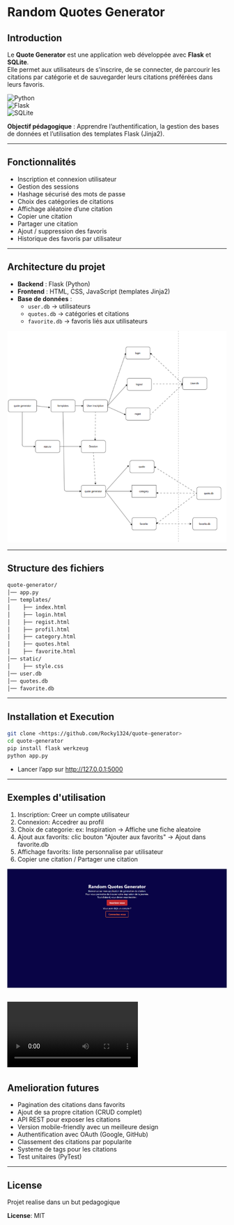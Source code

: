 # Random Quotes Generator

## Introduction

Le **Quote Generator** est une application web développée avec **Flask** et **SQLite**.  
Elle permet aux utilisateurs de s’inscrire, de se connecter, de parcourir les citations par catégorie et de sauvegarder leurs citations préférées dans leurs favoris.

![Python](https://img.shields.io/badge/Python-3.11-blue)  
![Flask](https://img.shields.io/badge/Flask-2.3-green)  
![SQLite](https://img.shields.io/badge/SQLite-Database-lightgrey)

**Objectif pédagogique** : Apprendre l’authentification, la gestion des bases de données et l’utilisation des templates Flask (Jinja2).

---

## Fonctionnalités

- Inscription et connexion utilisateur  
- Gestion des sessions  
- Hashage sécurisé des mots de passe  
- Choix des catégories de citations  
- Affichage aléatoire d’une citation  
- Copier une citation  
- Partager une citation  
- Ajout / suppression des favoris  
- Historique des favoris par utilisateur  

---

## Architecture du projet

- **Backend** : Flask (Python)  
- **Frontend** : HTML, CSS, JavaScript (templates Jinja2)  
- **Base de données** :  
  - `user.db` → utilisateurs  
  - `quotes.db` → catégories et citations  
  - `favorite.db` → favoris liés aux utilisateurs  

![Schéma du projet](static/image.png)

---

## Structure des fichiers

```bash
quote-generator/
│── app.py
│── templates/
│    ├── index.html
│    ├── login.html
│    ├── regist.html
│    ├── profil.html
│    ├── category.html
│    ├── quotes.html
│    ├── favorite.html
│── static/
│    ├── style.css
│── user.db
│── quotes.db
│── favorite.db

```

---

## Installation et Execution

``` bash
git clone <https://github.com/Rocky1324/quote-generator>
cd quote-generator
pip install flask werkzeug
python app.py
```
- Lancer l’app sur http://127.0.0.1:5000

---

## Exemples d'utilisation

1. Inscription: Creer un compte utilisateur
2. Connexion: Accedrer au profil
3. Choix de categorie: ex: Inspiration -> Affiche une fiche aleatoire
4. Ajout aux favorits: clic bouton "Ajouter aux favorits" -> Ajout dans favorite.db
5. Affichage favorits: liste personnalise par utilisateur
6. Copier une citation / Partager une citation 

![Interface](static/image_1.png)

<video controls src="static/Enregistrement 2025-08-20 113426.mp4" title="Exemple d'utilisation"></video>
---

## Amelioration futures

- Pagination des citations dans favorits
- Ajout de sa propre citation (CRUD complet)
- API REST pour exposer les citations
- Version mobile-friendly avec un meilleure design
- Authentification avec OAuth (Google, GitHub)
- Classement des citations par popularite
- Systeme de tags pour les citations
- Test unitaires (PyTest)

---

## License

Projet realise dans un but pedagogique

**License**: MIT









